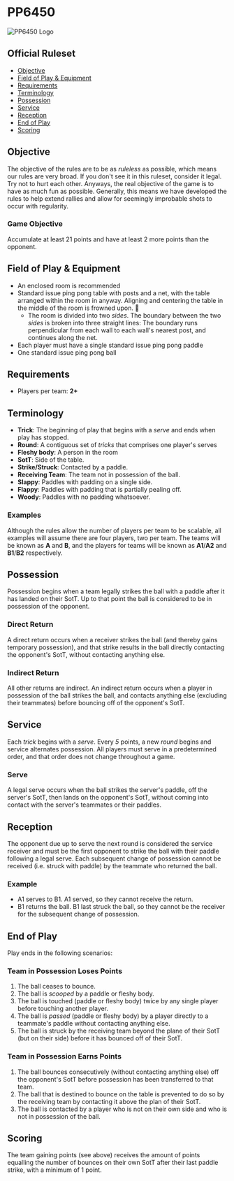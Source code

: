 # PP6450
![PP6450 Logo](http://classroomclipart.com/images/gallery/Clipart/Recreation/TN_boy-playing-table-tennis-clipart-6215.jpg)

## Official Ruleset

-   [Objective](#objective)
-   [Field of Play & Equipment](#field-of-play--equipment)
-   [Requirements](#requirements)
-   [Terminology](#terminology)
-   [Possession](#possession)
-   [Service](#service)
-   [Reception](#reception)
-   [End of Play](#end-of-play)
-   [Scoring](#scoring)


## Objective
The objective of the rules are to be as *ruleless* as possible, which means our rules are very broad. If you don't see it in this ruleset, consider it legal. Try not to hurt each other. Anyways, the real objective of the game is to have as much fun as possible. Generally, this means we have developed the rules to help extend rallies and allow for seemingly improbable shots to occur with regularity.

### Game Objective
Accumulate at least 21 points and have at least 2 more points than the opponent.


## Field of Play & Equipment

-   An enclosed room is recommended
-   Standard issue ping pong table with posts and a net, with the table arranged within the room in anyway. Aligning and centering the table in the middle of the room is frowned upon. 🙁
    -   The room is divided into two *sides*. The boundary between the two *sides* is broken into three straight lines: The boundary runs perpendicular from each wall to each wall's nearest post, and continues along the net.
-   Each player must have a single standard issue ping pong paddle
-   One standard issue ping pong ball


## Requirements
-   Players per team: **2+**


## Terminology
-   **Trick**: The beginning of play that begins with a *serve* and ends when play has stopped.
-   **Round**: A contiguous set of *tricks* that comprises one player's serves
-   **Fleshy body**: A person in the room
-   **SotT**: Side of the table.
-   **Strike/Struck**: Contacted by a paddle.
-   **Receiving Team**: The team not in possession of the ball.
-   **Slappy**: Paddles with padding on a single side.
-   **Flappy**: Paddles with padding that is partially pealing off.
-   **Woody**: Paddles with no padding whatsoever.


### Examples
Although the rules allow the number of players per team to be scalable, all examples will assume there are four players, two per team. The teams will be known as **A** and **B**, and the players for teams will be known as **A1**/**A2** and **B1**/**B2** respectively.


## Possession
Possession begins when a team legally strikes the ball with a paddle after it has landed on their SotT. Up to that point the ball is considered to be in possession of the opponent.

### Direct Return
A direct return occurs when a receiver strikes the ball (and thereby gains temporary possession), and that strike results in the ball directly contacting the opponent's SotT, without contacting anything else.

### Indirect Return
All other returns are indirect. An indirect return occurs when a player in possession of the ball strikes the ball, and contacts anything else (excluding their teammates) before bouncing off of the opponent's SotT.


## Service
Each *trick* begins with a *serve*. Every *5* points, a new *round* begins and service alternates possession. All players must serve in a predetermined order, and that order does not change throughout a game.

### Serve
A legal serve occurs when the ball strikes the server's paddle, off the server's SotT, then lands on the opponent's SotT, without coming into contact with the server's teammates or their paddles.


## Reception
The opponent due up to serve the next round is considered the service receiver and must be the first opponent to strike the ball with their paddle following a legal serve. Each subsequent change of possession cannot be received (i.e. struck with paddle) by the teammate who returned the ball.

### Example
-   A1 serves to B1. A1 served, so they cannot receive the return.
-   B1 returns the ball. B1 last struck the ball, so they cannot be the receiver for the subsequent change of possession.

## End of Play
Play ends in the following scenarios:

### Team in Possession Loses Points
1.  The ball ceases to bounce.
2.  The ball is *scooped* by a paddle or fleshy body.
3.  The ball is touched (paddle or fleshy body) twice by any single player before touching another player.
4.  The ball is *passed* (paddle or fleshy body) by a player directly to a teammate's paddle without contacting anything else.
5.  The ball is struck by the receiving team beyond the plane of their SotT (but on their side) before it has bounced off of their SotT.

### Team in Possession Earns Points
1.  The ball bounces consecutively (without contacting anything else) off the opponent's SotT before possession has been transferred to that team.
2.  The ball that is destined to bounce on the table is prevented to do so by the receiving team by contacting it above the plan of their SotT.
3.  The ball is contacted by a player who is not on their own side and who is not in possession of the ball.


## Scoring
The team gaining points (see above) receives the amount of points equalling the number of bounces on their own SotT after their last paddle strike, with a minimum of 1 point.
